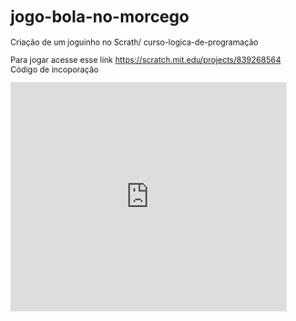 # jogo-bola-no-morcego
Criação de um joguinho no Scrath/ curso-logica-de-programação  



Para jogar acesse esse link https://scratch.mit.edu/projects/839268564
Código de incoporação


<iframe src="https://scratch.mit.edu/projects/839268564/embed" allowtransparency="true" width="485" height="402" frameborder="0" scrolling="no" allowfullscreen></iframe>
